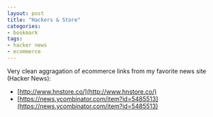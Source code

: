 ```yaml
---
layout: post
title: "Hackers & Store"
categories:
- bookmark
tags:
- hacker news
- ecommerce
---
```

Very clean aggragation of ecommerce links from my favorite news site (Hacker News):
* [http://www.hnstore.co/](http://www.hnstore.co/)
* [https://news.ycombinator.com/item?id=5485513](https://news.ycombinator.com/item?id=5485513)